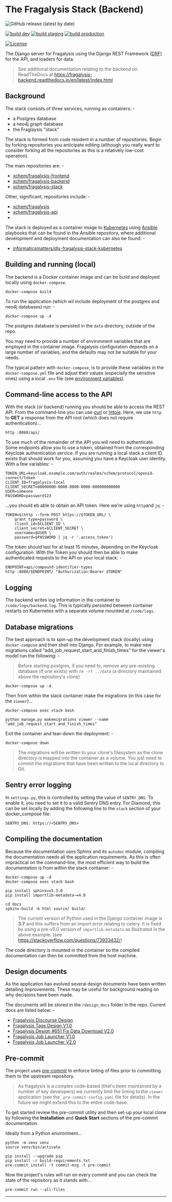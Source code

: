 # The Fragalysis Stack (Backend)

![GitHub release (latest by date)](https://img.shields.io/github/v/release/xchem/fragalysis-backend)

[![build dev](https://github.com/xchem/fragalysis-backend/actions/workflows/build-dev.yaml/badge.svg)](https://github.com/xchem/fragalysis-backend/actions/workflows/build-dev.yaml)
[![build staging](https://github.com/xchem/fragalysis-backend/actions/workflows/build-staging.yaml/badge.svg)](https://github.com/xchem/fragalysis-backend/actions/workflows/build-staging.yaml)
[![build production](https://github.com/xchem/fragalysis-backend/actions/workflows/build-production.yaml/badge.svg)](https://github.com/xchem/fragalysis-backend/actions/workflows/build-production.yaml)

[![License](http://img.shields.io/badge/license-Apache%202.0-blue.svg?style=flat)](https://github.com/xchem/fragalysis-backend/blob/master/LICENSE.txt)

The Django server for Fragalysis using the Django REST Framework ([DRF])
for the API, and loaders for data.

>   See additional documentation relating to the backend on ReadTheDocs at
    https://fragalysis-backend.readthedocs.io/en/latest/index.html

## Background
The stack consists of three services, running as containers: -

- a Postgres database
- a neo4j graph database
- the Fraglaysis "stack"

The stack is formed from code resident in a number of repositories.
Begin by forking repositories you anticipate editing (although you really want
to consider forking all the repositories as this is a relatively low-cost
operation).

The main repositories are: -

- [xchem/fragalysis-frontend](https://github.com/xchem/fragalysis-frontend)
- [xchem/fragalysis-backend](https://github.com/xchem/fragalysis-backend)
- [xchem/fragalysis-stack](https://github.com/xchem/fragalysis-stack)

Other, significant, repositories include: -

- [xchem/fragalysis](https://github.com/xchem/fragalysis)
- [xchem/fragalysis-api](https://github.com/xchem/fragalysis-api)
- 
The stack is deployed as a container image to [Kubernetes] using [Ansible] playbooks
that can be found in the Ansible repository, where additional development and deployment
documentation can also be found: -

- [informaticsmatters/dls-fragalysis-stack-kubernetes](https://github.com/InformaticsMatters/dls-fragalysis-stack-kubernetes)

## Building and running (local)
The backend is a Docker container image and can be build and deployed locally using
`docker-compose`.

    docker-compose build

To run the application (which wil include deployment of the postgres and neo4j databases)
run: -

    docker-compose up -d

The postgres database is persisted in the `data` directory, outside of the repo.

You may need to provide a number of environment variables
that are employed in the container image. Fragalysis configuration depends on
a large number of variables, and the defaults may not be suitable for your needs.

The typical pattern with `docker-compose`, is to provide these variables in the
`docker-compose.yml` file and adjust their values (especially the sensitive ones)
using a local `.env` file (see [environment variables]).

## Command-line access to the API
With the stack (or backend) running you should be able to access the REST API. From
the command-line you can use [curl] or [httpie]. Here, we use `http` to
**GET** a response from the API root (which does not require authentication)...

    http :8080/api/

To use much of the remainder of the API you will need to authenticate.
Some endpoints allow you to use a token, obtained from the corresponding Keycloak
authentication service. If you are running a local stack a client ID exists that
should work for you, assuming you have a Keycloak user identity.
With a few variables: -

    TOKEN_URL=keycloak.example.com/auth/realms/xchem/protocol/openid-connect/token
    CLIENT_ID=fragalysis-local
    CLIENT_SECRET=00000000-0000-0000-0000-000000000000
    USER=someone
    PASSWORD=password123

...you should eb able to obtain an API token. Here we're using `http`and `jq`: -

    TOKEN=$(http --form POST https://$TOKEN_URL/ \
        grant_type=password \
        client_id=$CLIENT_ID \
        client_secret=$CLIENT_SECRET \
        username=$USER \
        password=$PASSWORD | jq -r '.access_token')

The token should last for at least 15 minutes, depending on the Keycloak configuration.
With the Token you should then be able to make authenticated requests to the API on your
local stack: -

    ENDPOINT=api/compound-identifier-types
    http :8080/$ENDPOINT/ "Authorization:Bearer $TOKEN"
    
## Logging
The backend writes log information in the container to `/code/logs/backend.log`. This is
typically persisted between container restarts on Kubernetes with a separate volume mounted
at `/code/logs`.

## Database migrations
The best approach is to spin-up the development stack (locally) using
`docker-compose` and then shell into Django. For example,
to make new migrations called "add_job_request_start_and_finish_times"
for the viewer's model run the following: -

>   Before starting postgres, if you need to, remove any pre-existing database (if one exists)
    with `rm -rf ../data` (a directory maintained above the repository's clone)

    docker-compose up -d

Then from within the stack container make the migrations
(in this case for the `viewer`)...

    docker-compose exec stack bash

    python manage.py makemigrations viewer --name "add_job_request_start_and_finish_times"

Exit the container and tear-down the deployment: -

    docker-compose down

>   The migrations will be written to your clone's filesystem as the clone directory
    is mapped into the container as a volume. You just need to commit the
    migrations that have been written to the local directory to Git.

## Sentry error logging
In `settings.py`, this is controlled by setting the value of `SENTRY_DNS`.
To enable it, you need to set it to a valid Sentry DNS entry.
For Diamond, this can be set locally by adding the 
following line to the `stack` section of your docker_compose file:

    SENTRY_DNS: https://<SENTRY_DNS>

## Compiling the documentation
Because the documentation uses Sphinx and its `autodoc` module, compiling the
documentation needs all the application requirements. As this is often impractical
on the command-line, the most efficient way to build the documentation is from within
the stack container: -

    docker-compose up -d
    docker-compose exec stack bash

    pip install sphinx==5.3.0
    pip install importlib-metadata~=4.0
    
    cd docs
    sphinx-build -b html source/ build/

>   The current version of Python used in the Django container image is **3.7**
    and this suffers from an import error relating to celery. It is fixed by
    using a pre-v5.0 version of `importlib-metadata` as illustrated in the above example.
    (see https://stackoverflow.com/questions/73933432/)

The code directory is mounted in the container so the compiled documentation
can then be committed from the host machine.

## Design documents
As the application has evolved several design documents have been written detailing
improvements. These may be useful for background reading on why decisions have been made.

The documents will be stored in the `/design_docs` folder in the repo.
Current docs are listed below: -

- [Fragalysis Discourse Design](design_docs/Fragalysis_Discourse_v0.2.pdf)
- [Fragalysis Tags Design V1.0](design_docs/Fragalysis_Tags_Design_V1.0.pdf)
- [Fragalysis Design #651 Fix Data Download V2.0](design_docs/Fragalysis_Design_651_Fix_Data_Download_V2.0.pdf)
- [Fragalysis Job Launcher V1.0](design_docs/Fragalysis_Job_Launcher_V1.0.pdf)
- [Fragalysis Job Launcher V2.0](design_docs/Fragalysis_Job_Launcher_Phase2_V1.0.pdf)

## Pre-commit
The project uses [pre-commit] to enforce linting of files prior to committing
them to the upstream repository.

>   As fragalysis is a complex code-based (that's been maintained by a number of
    key developers) we currently limit the linting to the `viewer` application
    (see the `.pre-commit-config.yaml` file for details).
    In the future we might extend this to the entire code-base.

To get started review the pre-commit utility and then set-up your local clone
by following the **Installation** and **Quick Start** sections of the
pre-commit documentation.

Ideally from a Python environment...

    python -m venv venv
    source venv/bin/activate

    pip install --upgrade pip
    pip install -r build-requirements.txt
    pre-commit install -t commit-msg -t pre-commit

Now the project's rules will run on every commit and you can check the
state of the repository as it stands with...

    pre-commit run --all-files

---

[ansible]: https://github.com/ansible/ansible
[curl]: https://curl.se
[drf]: https://www.django-rest-framework.org
[environment variables]: https://docs.docker.com/compose/environment-variables/set-environment-variables/
[httpie]: https://pypi.org/project/httpie/
[jq]: https://stedolan.github.io/jq/
[kubernetes]: https://kubernetes.io
[kubernetes stack]: https://dls-fragalysis-stack-kubernetes.readthedocs.io/en/latest/index.html#
[pre-commit]: https://pre-commit.com
[readthedocs]: https://fragalysis-backend.readthedocs.io/en/latest/index.html
